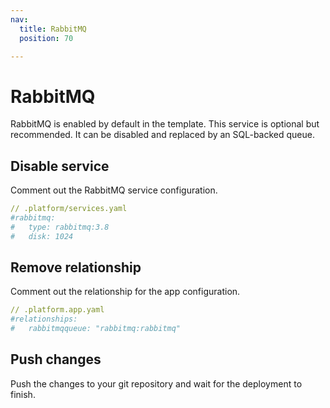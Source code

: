```yaml
---
nav:
  title: RabbitMQ
  position: 70

---
```


# RabbitMQ

RabbitMQ is enabled by default in the template. This service is optional but recommended. It can be disabled and replaced by an SQL-backed queue.

## Disable service

Comment out the RabbitMQ service configuration.

```yaml
// .platform/services.yaml
#rabbitmq:
#   type: rabbitmq:3.8
#   disk: 1024
```

## Remove relationship

Comment out the relationship for the app configuration.

```yaml
// .platform.app.yaml
#relationships:
#   rabbitmqqueue: "rabbitmq:rabbitmq"
```

## Push changes

Push the changes to your git repository and wait for the deployment to finish.
